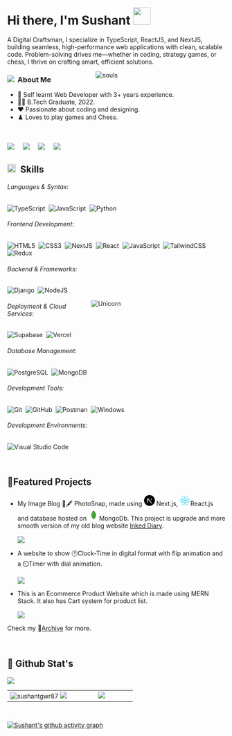 # Hi there, I'm Sushant <img src="https://media.giphy.com/media/hvRJCLFzcasrR4ia7z/giphy.gif" width="40" height="40" />

A Digital Craftsman, I specialize in TypeScript, ReactJS, and NextJS, building seamless, high-performance web applications with clean, scalable code. Problem-solving drives me—whether in coding, strategy games, or chess, I thrive on crafting smart, efficient solutions.

<img align="right" width="300px" alt="souls" src="https://media4.giphy.com/media/v1.Y2lkPTc5MGI3NjExMmF0YWx3NHVoM3VpZngzdXZ5OHp2dmFpa3gyOGh5cHk1MHlmN2JhciZlcD12MV9pbnRlcm5hbF9naWZfYnlfaWQmY3Q9Zw/l49JKCSoloVTGjmWQ/giphy.gif"/>

### <img src = "https://github.com/7oSkaaa/7oSkaaa/blob/main/Images/about_me.gif?raw=true" width ="20">&nbsp; About Me
- 🌱 Self learnt Web Developer with 3+ years experience.
- 👨‍🎓 B.Tech Graduate, 2022.
- ❤️ Passionate about coding and designing.
- ♟️ Loves to play games and Chess.

&nbsp; 
<p align="left">
    <a href="https://sushantgwr.com"><img src="https://img.shields.io/badge/portfolio-00c75d?&style=for-the-badge" /></a>
    &nbsp; &nbsp; 
    <a href="mailto:contactme@sushantgwr.com?subject=Sushant%20Gangwar"><img src="https://img.shields.io/badge/mail-%23D14836.svg?&style=for-the-badge&logo=gmail&logoColor=white" /></a>
    &nbsp; &nbsp; 
    <a href="https://twitter.com/sushantgwr"><img src="https://img.shields.io/badge/twitter-%231DA1F2.svg?&style=for-the-badge&logo=x&logoColor=white" /></a>
    &nbsp; &nbsp; 
    <a href="https://www.linkedin.com/in/sushant-gangwar/"><img src="https://img.shields.io/badge/linkedin-%230077B5.svg?&style=for-the-badge"/></a>
    &nbsp; &nbsp; 
</p>

## <img src="https://media2.giphy.com/media/QssGEmpkyEOhBCb7e1/giphy.gif?cid=ecf05e47a0n3gi1bfqntqmob8g9aid1oyj2wr3ds3mg700bl&rid=giphy.gif" width="20" height="20">&nbsp; Skills

###### Languages & Syntax:
![TypeScript](https://img.shields.io/badge/typescript-3178C6?style=for-the-badge&logo=typescript&logoColor=white)&nbsp;
![JavaScript](https://img.shields.io/badge/javascript-ffd733?style=for-the-badge&logo=javascript&logoColor=000000)&nbsp;
![Python](https://img.shields.io/badge/python-3670A0?style=for-the-badge&logo=python&logoColor=ffd733)&nbsp;

###### Frontend Development:
![HTML5](https://img.shields.io/badge/html5-%23E34F26.svg?style=for-the-badge&logo=html5&logoColor=white)&nbsp;
![CSS3](https://img.shields.io/badge/css3-%231572B6.svg?style=for-the-badge&logo=css3&logoColor=white)&nbsp;
![NextJS](https://img.shields.io/badge/nextJS-000000.svg?style=for-the-badge&logo=nextdotjs&logoColor=white)&nbsp;
![React](https://img.shields.io/badge/react-%2320232a.svg?style=for-the-badge&logo=react&logoColor=%2361DAFB)&nbsp;
![JavaScript](https://img.shields.io/badge/javascript-ffd733?style=for-the-badge&logo=javascript&logoColor=000000)&nbsp;
![TailwindCSS](https://img.shields.io/badge/tailwindcss-005dff?style=for-the-badge&logo=tailwindcss&logoColor=white)&nbsp;
![Redux](https://img.shields.io/badge/redux-764ABC?style=for-the-badge&logo=redux&logoColor=white)&nbsp;

###### Backend & Frameworks:
![Django](https://img.shields.io/badge/django-f7ff00.svg?style=for-the-badge&logo=django&logoColor=000000)&nbsp;
![NodeJS](https://img.shields.io/badge/node.js-6DA55F?style=for-the-badge&logo=node.js&logoColor=white)&nbsp;

<img align="right" width=310px alt="Unicorn" src="https://media4.giphy.com/media/v1.Y2lkPTc5MGI3NjExZGdhcGoxcGU0bngyM3poa3pzN3lleWRqN2ZiYWJmMWc0bDVreHozaiZlcD12MV9pbnRlcm5hbF9naWZfYnlfaWQmY3Q9Zw/yJFeycRK2DB4c/giphy.gif"/>

###### Deployment & Cloud Services:
![Supabase](https://img.shields.io/badge/supabase-white.svg?style=for-the-badge&logo=supabase&logoColor=green)&nbsp;
![Vercel](https://img.shields.io/badge/vercel-black.svg?style=for-the-badge&logo=vercel&logoColor=white)&nbsp;

###### Database Management:
![PostgreSQL](https://img.shields.io/badge/PostgreSQL-316192?style=for-the-badge&logo=postgresql&logoColor=white)&nbsp;
![MongoDB](https://img.shields.io/badge/MongoDB-%234ea94b.svg?style=for-the-badge&logo=mongodb&logoColor=white)&nbsp;

###### Development Tools:
![Git](https://img.shields.io/badge/GIT-E44C30?style=for-the-badge&logo=git&logoColor=white)&nbsp;
![GitHub](https://img.shields.io/badge/github-%23121011.svg?style=for-the-badge&logo=github&logoColor=white)&nbsp;
![Postman](https://img.shields.io/badge/Postman-FF6C37?style=for-the-badge&logo=postman&logoColor=white)&nbsp;
![Windows](https://img.shields.io/badge/Windows-0078D6?style=for-the-badge&logo=windows&logoColor=white)&nbsp;

###### Development Environments:
![Visual Studio Code](https://img.shields.io/badge/Visual%20Studio%20Code-0078d7.svg?style=for-the-badge&logo=visual-studio-code&logoColor=white)&nbsp;

&nbsp; 

## 📌Featured Projects

- My Image Blog 📜🖋️ PhotoSnap, made using <img src="https://raw.githubusercontent.com/devicons/devicon/master/icons/nextjs/nextjs-original.svg" alt="Nextjs" width="25" height="25" /> Next.js, <img src="https://raw.githubusercontent.com/devicons/devicon/master/icons/react/react-original.svg" alt="Nextjs" width="25" height="25" />React.js and database hosted on <img src="https://raw.githubusercontent.com/devicons/devicon/master/icons/mongodb/mongodb-original.svg" alt="Nextjs" width="25" height="25" />MongoDb. This project is upgrade and more smooth version of my old blog website [Inked Diary](https://github.com/sushantgwr87/Inked-Diary).

  <a href="https://github.com/sushantgwr87/PhotoSnap">
    <img align="center" src="https://github-readme-stats.vercel.app/api/pin/?username=sushantgwr87&repo=PhotoSnap&theme=algolia" />
  </a>

- A website to show 🕐Clock-Time in digital format with flip animation and a ⏲️Timer with dial animation.

  <a href="https://github.com/sushantgwr87/Clock-Timer">
    <img align="center" src="https://github-readme-stats.vercel.app/api/pin/?username=sushantgwr87&repo=Clock-Timer&theme=algolia" />
  </a>

- This is an Ecommerce Product Website which is made using MERN Stack. It also has Cart system for product list.

  <a href="https://github.com/sushantgwr87/Audiophile">
    <img align="center" src="https://github-readme-stats.vercel.app/api/pin/?username=sushantgwr87&repo=Audiophile&theme=algolia" />
  </a>

Check my 📂[Archive](https://github.com/sushantgwr87?tab=repositories) for more.

&nbsp; 

## 🚀 Github Stat's

<img align="center" src="https://github-profile-trophy.vercel.app/?username=sushantgwr87&theme=algolia&margin-w=15)" />

<table align="center" border="0" width="100%">
<tr>
<td width="50%" align="center">
    <img width="100%" src="https://github-readme-streak-stats.herokuapp.com/?user=sushantgwr87&theme=algolia&hide_border=false" alt=sushantgwr87 streak" />
    <img width="100%" src="https://github-readme-stats.vercel.app/api?username=sushantgwr87&hide_title=true&show_icons=true&include_all_commits=true&count_private=true&line_height=30&theme=algolia" />
</td>
<td width="50%" align="center">
    <img src="https://github-readme-stats.vercel.app/api/top-langs/?username=sushantgwr87&layout=compact&height=30&theme=algolia"/>
</td>
</tr>
</table>

&nbsp; 

[![Sushant's github activity graph](https://github-readme-activity-graph.vercel.app/graph?username=sushantgwr87&include_all_commits=true&count_private=true&theme=react-dark)](https://github.com/sushantgwr87)
